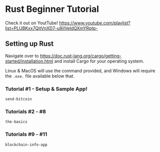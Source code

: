 # Rust Beginner Tutorial

Check it out on YoutTube!
https://www.youtube.com/playlist?list=PLUBKxx7QjtVnXD7-u8iIVeIdQXmYRptp-

## Setting up Rust

Navigate over to https://doc.rust-lang.org/cargo/getting-started/installation.html and install Cargo for your operating system.

Linux & MacOS will use the command provided, and Windows will require the `.exe.` file available below that.

### Tutorial #1 - Setup & Sample App!
```shell
send-bitcoin
```

### Tutorials #2 - #8
```shell
the-basics
```

### Tutorials #9 - #11
```shell
blockchain-info-app
```
